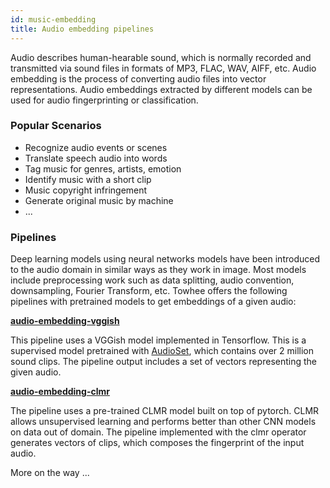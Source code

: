 ```yaml
---
id: music-embedding
title: Audio embedding pipelines
---
```


Audio describes human-hearable sound, which is normally recorded and transmitted via sound files in formats of MP3, FLAC, WAV, AIFF, etc. Audio embedding is the process of converting audio files into vector representations. Audio embeddings extracted by different models can be used for audio fingerprinting or classification.

### Popular Scenarios

- Recognize audio events or scenes
- Translate speech audio into words
- Tag music for genres, artists, emotion
- Identify music with a short clip
- Music copyright infringement
- Generate original music by machine
- ...

### Pipelines

Deep learning models using neural networks models have been introduced to the audio domain in similar ways as they work in image. Most models include preprocessing work such as data splitting, audio convention, downsampling, Fourier Transform, etc. Towhee offers the following pipelines with pretrained models to get embeddings of a given audio:

**[audio-embedding-vggish](https://hub.towhee.io/towhee/audio-embedding-vggish)**

This pipeline uses a VGGish model implemented in Tensorflow. This is a supervised model pretrained with [AudioSet](https://research.google.com/audioset/), which contains over 2 million sound clips. The pipeline output includes a set of vectors representing the given audio.

**[audio-embedding-clmr](https://hub.towhee.io/towhee/audio-embedding-clmr)**

The pipeline uses a pre-trained CLMR model built on top of pytorch. CLMR allows unsupervised learning and performs better than other CNN models on data out of domain. The pipeline implemented with the clmr operator generates vectors of clips, which composes the fingerprint of the input audio.

More on the way ...
